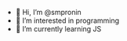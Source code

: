 - 👋 Hi, I’m @smpronin
- 👀 I’m interested in programming
- 🌱 I’m currently learning JS

<!---
- 💞️ I’m looking to collaborate on ...
- 📫 How to reach me ...
smpronin/smpronin is a ✨ special ✨ repository because its `README.md` (this file) appears on your GitHub profile.
You can click the Preview link to take a look at your changes.
--->
